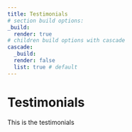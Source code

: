 ```yaml
---
title: Testimonials
# section build options:
_build:
  render: true
# children build options with cascade
cascade:
  _build:
  render: false
  list: true # default
---
```


# Testimonials

This is the testimonials
